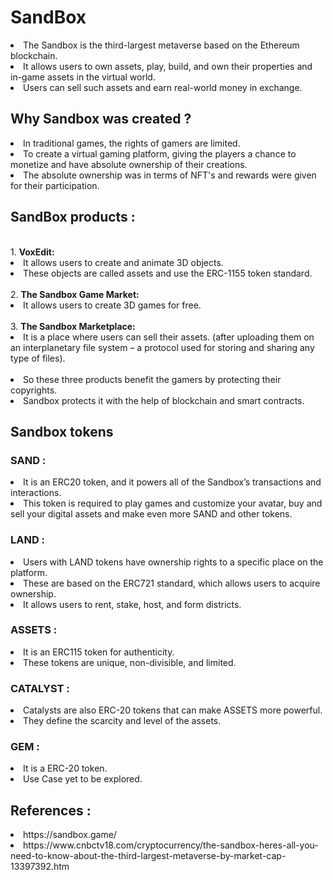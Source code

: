# SandBox
<li> The Sandbox is the third-largest metaverse based on the Ethereum blockchain.
<li> It allows users to own assets, play, build, and own their properties and in-game assets in the virtual world.
<li> Users can sell such assets and earn real-world money in exchange.
  
## Why Sandbox was created ?
<li> In traditional games, the rights of gamers are limited.
<li> To create a virtual gaming platform, giving the players a chance to monetize and have absolute ownership of their creations.
<li> The absolute ownership was in terms of NFT's and rewards were given for their participation.
  
## SandBox products :
  <br>
  1. <b>VoxEdit:</b> 
  <li>It allows users to create and animate 3D objects. 
  <li>These objects are called assets and use the ERC-1155 token standard.  <br><br>
  2. <b>The Sandbox Game Market:</b> 
    <li>It allows users to create 3D games for free. <br><br>
  3. <b>The Sandbox Marketplace:</b> 
   <li>It is a place where users can sell their assets. (after uploading them on an interplanetary file system – a protocol used for storing and sharing any type of files).
  <br><br>
     <li>So these three products benefit the gamers by protecting their copyrights.<br>
     <li>Sandbox protects it with the help of blockchain and smart contracts.
       
## Sandbox tokens
### SAND : 
<li> It is an ERC20 token, and it powers all of the Sandbox’s transactions and interactions.
<li> This token is required to play games and customize your avatar, buy and sell your digital assets and make even more SAND and other tokens.<br>
  
### LAND :
<li>Users with LAND tokens have ownership rights to a specific place on the platform.
<li>These are based on the ERC721 standard, which allows users to acquire ownership. 
<li>It allows users to rent, stake, host, and form districts.
  
### ASSETS :
<li>It is an ERC115 token for authenticity.
<li>These tokens are unique, non-divisible, and limited.
  
### CATALYST :
<li>Catalysts are also ERC-20 tokens that can make ASSETS more powerful.
<li>They define the scarcity and level of the assets.  
  
### GEM :
  <li> It is a ERC-20 token.
  <li> Use Case yet to be explored.<br>
    
## References :
<li> https://sandbox.game/
<li> https://www.cnbctv18.com/cryptocurrency/the-sandbox-heres-all-you-need-to-know-about-the-third-largest-metaverse-by-market-cap-13397392.htm

